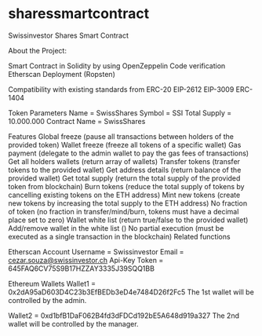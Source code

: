 # sharessmartcontract
Swissinvestor Shares Smart Contract

About the Project:

Smart Contract in Solidity by using OpenZeppelin
Code verification Etherscan
Deployment (Ropsten)

Compatibility with existing standards from 
ERC-20
EIP-2612
EIP-3009
ERC-1404

Token Parameters
Name = SwissShares
Symbol = SSI
Total Supply = 10.000.000
Contract Name = SwissShares

Features
Global freeze (pause all transactions between holders of the provided token)
Wallet freeze (freeze all tokens of a specific wallet)
Gas payment (delegate to the admin wallet to pay the gas fees of transactions)
Get all holders wallets (return array of wallets)
Transfer tokens (transfer tokens to the provided wallet)
Get address details (return balance of the provided wallet)
Get total supply (return the total supply of the provided token from blockchain)
Burn tokens (reduce the total supply of tokens by cancelling existing tokens on the ETH address)
Mint new tokens (create new tokens by increasing the total supply to the ETH address)
No fraction of token (no fraction in transfer/mind/burn, tokens must have a decimal place set to zero)
Wallet white list (return true/false to the provided wallet)
Add/remove wallet in the white list ()
No partial execution (must be executed as a single transaction in the blockchain)
Related functions

Etherscan Account
Username = Swissinvestor
Email = cezar.souza@swissinvestor.ch
Api-Key Token = 645FAQ6CV75S9B17HZZAY3335J39SQQ1BB

Ethereum Wallets
Wallet1 = 0x2dA95aD603D4C23b3EfBEDb3eD4e7484D26f2Fc5 
The 1st wallet will be controlled by the admin. 

Wallet2 = 0xd1bfB1DaF062B4fd3dFDCd192bE5A648d919a327
The 2nd wallet will be controlled by the manager. 
